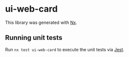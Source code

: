 # ui-web-card

This library was generated with [Nx](https://nx.dev).

## Running unit tests

Run `nx test ui-web-card` to execute the unit tests via [Jest](https://jestjs.io).
